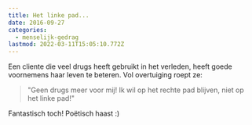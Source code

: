 ```yaml
---
title: Het linke pad...
date: 2016-09-27
categories:
  - menselijk-gedrag
lastmod: 2022-03-11T15:05:10.772Z
---
```


Een cliente die veel drugs heeft gebruikt in het verleden, heeft goede voornemens haar leven te beteren. Vol overtuiging roept ze:

> "Geen drugs meer voor mij! Ik wil op het rechte pad blijven, niet op het linke pad!"

Fantastisch toch! Poëtisch haast :)
